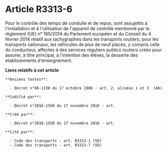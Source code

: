 # Article R3313-6

Pour le contrôle des temps de conduite et de repos, sont assujettis à l'installation et à l'utilisation de l'appareil de
contrôle mentionné par le règlement (UE) n° 165/2014 du Parlement européen et du Conseil du 4 février 2014 relatif aux
tachygraphes dans les transports routiers, pour les transports nationaux, les véhicules de plus de neuf places, y compris
celle du conducteur, affectés à des services réguliers publics routiers créés pour assurer, à titre principal, à l'intention
des élèves, la desserte des établissements d'enseignement.

**Liens relatifs à cet article**

	**Anciens textes**:

	  - Décret n°86-1130 du 17 octobre 1986 - art. 2, alinéas 1 et 3  (Ab)

	**Codifié par**:

	  - Décret n°2016-1550 du 17 novembre 2016 - art.

	**Créé par**:

	  - Décret n°2016-1550 du 17 novembre 2016 - art.

	**Cité par**:

	  - Code des transports - art. R3313-1 (VD)
	  - Code des transports - art. R3313-7 (VD)
